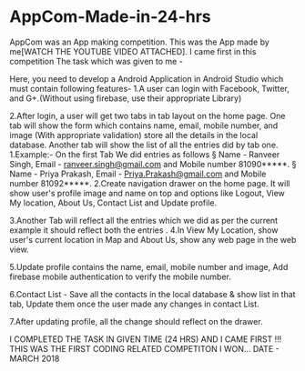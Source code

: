 # AppCom-Made-in-24-hrs 
AppCom was an App making competition. This was the App made by me[WATCH THE YOUTUBE VIDEO ATTACHED]. I came first in this competition
The task which was given to me - 

 Here, you need to develop a Android Application in Android Studio which must contain following features-
1.A user can login with Facebook, Twitter, and G+.(Without using firebase, use their appropriate Library)

2.After login, a user will get two tabs in tab layout on the home page. One tab will show the form which contains
name, email, mobile number, and image (With appropriate validation) store all the details in the local database.
Another tab will show the list of all the entries did by tab one.
1.Example:- On the first Tab We did entries as follows
§ Name - Ranveer Singh, Email - ranveer.singh@gmail.com and Mobile number 81090*****.
§ Name - Priya Prakash, Email - Priya.Prakash@gmail.com and Mobile number 81092*****.
2.Create navigation drawer on the home page. It will show user's profile image and name on top and options like
Logout, View My location, About Us, Contact List and Update profile.

3.Another Tab will reflect all the entries which we did as per the current example it should reflect both the entries
.
4.In View My Location, show user's current location in Map and About Us, show any web page in the web view.

5.Update profile contains the name, email, mobile number and image, Add firebase mobile authentication to verify the
mobile number.

6.Contact List - Save all the contacts in the local database & show list in that tab, Update them once the user made
any changes in contact List.

7.After updating profile, all the change should reflect on the drawer.


I COMPLETED THE TASK IN GIVEN TIME (24 HRS) AND I CAME FIRST !!! 
THIS WAS THE FIRST CODING RELATED COMPETITON I WON...
DATE - MARCH 2018
